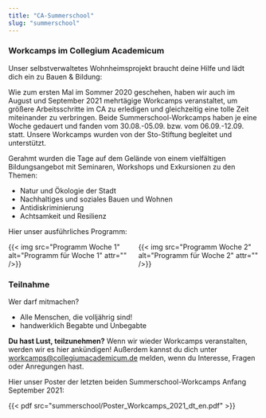 ```yaml
---
title: "CA-Summerschool"
slug: "summerschool"
---
```


### Workcamps im Collegium Academicum


Unser selbstverwaltetes Wohnheimsprojekt braucht deine Hilfe und lädt dich ein zu Bauen & Bildung:

Wie zum ersten Mal im Sommer 2020 geschehen, haben wir auch im August und September 2021 mehrtägige Workcamps veranstaltet, um größere Arbeitsschritte im CA zu erledigen und gleichzeitig eine tolle Zeit miteinander zu verbringen. Beide Summerschool-Workcamps haben je eine Woche gedauert und fanden vom 30.08.-05.09. bzw. vom 06.09.-12.09. statt. 
Unsere Workcamps wurden von der Sto-Stiftung begleitet und unterstützt.

Gerahmt wurden die Tage auf dem Gelände von einem vielfältigen Bildungsangebot mit Seminaren, Workshops und Exkursionen zu den Themen:

- Natur und Ökologie der Stadt
- Nachhaltiges und soziales Bauen und Wohnen
- Antidiskriminierung
- Achtsamkeit und Resilienz

Hier unser ausführliches Programm:

<div class="columns">
  <div class="column">
    {{< img src="Programm Woche 1" alt="Programm für Woche 1" attr="" />}}
  </div>
  <div class="column">
    {{< img src="Programm Woche 2" alt="Programm für Woche 2" attr="" />}}
  </div>
</div>

### Teilnahme

Wer darf mitmachen?

- Alle Menschen, die volljährig sind!
- handwerklich Begabte und Unbegabte

**Du hast Lust, teilzunehmen?** Wenn wir wieder Workcamps veranstalten, werden wir es hier ankündigen! Außerdem kannst du dich unter workcamps@collegiumacademicum.de melden, wenn du Interesse, Fragen oder Anregungen hast.

Hier unser Poster der letzten beiden Summerschool-Workcamps Anfang September 2021:

{{< pdf src="summerschool/Poster_Workcamps_2021_dt_en.pdf" >}}